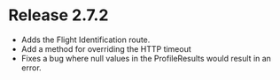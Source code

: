 # Release 2.7.2
* Adds the Flight Identification route.
* Add a method for overriding the HTTP timeout
* Fixes a bug where null values in the ProfileResults would result in an error.